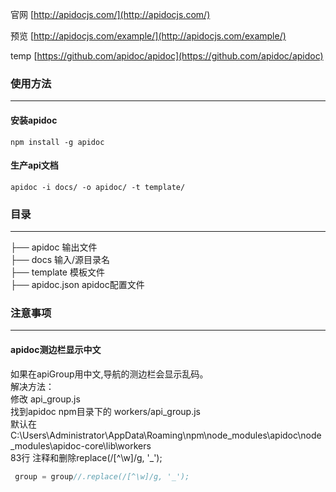 官网 [http://apidocjs.com/](http://apidocjs.com/)

预览 [http://apidocjs.com/example/](http://apidocjs.com/example/)

temp  [https://github.com/apidoc/apidoc](https://github.com/apidoc/apidoc)


### 使用方法
------
#### 安装apidoc
```npm
npm install -g apidoc
```
#### 生产api文档
```npm
apidoc -i docs/ -o apidoc/ -t template/
```

### 目录
------
├── apidoc 输出文件  
├── docs 输入/源目录名   
├── template  模板文件   
├── apidoc.json apidoc配置文件   


### 注意事项
------
#### apidoc测边栏显示中文
如果在apiGroup用中文,导航的测边栏会显示乱码。   
解决方法：   
修改 api_group.js    
找到apidoc npm目录下的 workers/api_group.js     
默认在 C:\Users\Administrator\AppData\Roaming\npm\node_modules\apidoc\node_modules\apidoc-core\lib\workers    
83行 注释和删除replace(/[^\w]/g, '_');       
```js
 group = group//.replace(/[^\w]/g, '_');
```
